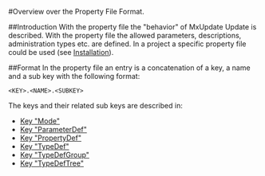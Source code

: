 <!--
 *
 *  This file is part of MxUpdate <http://www.mxupdate.org>.
 *
 *  MxUpdate is a deployment tool for a PLM platform to handle
 *  administration objects as single update files (configuration item).
 *
 *  Copyright (C) 2008-2016 The MxUpdate Team
 *
 *  The Manual of MxUpdate is licensed under a CC BY-NC-SA 4.0 license
 *  (Creative Commons Attribution-NonCommercial-ShareAlike 4.0 
 *  International 4.0 license).
 *
 *  You should have received a copy of the license along with this
 *  work. If not, see <http://creativecommons.org/licenses/by-nc-sa/4.0/>.
 *
-->

#Overview over the Property File Format.

##Introduction
With the property file the "behavior" of MxUpdate Update is described. With the property file the allowed parameters, descriptions, administration types etc. are defined. In a project a specific property file could be used (see [Installation](UpdateInstallation.md)).


##Format
In the property file an entry is a concatenation of a key, a name and a sub key with the following format:
```
<KEY>.<NAME>.<SUBKEY>
```
The keys and their related sub keys are described in:
* [Key "Mode"](UpdatePropertyFileFormat_Mode.md)
* [Key "ParameterDef"](UpdatePropertyFileFormat_ParameterDef.md)
* [Key "PropertyDef"](UpdatePropertyFileFormat_PropertyDef.md)
* [Key "TypeDef"](UpdatePropertyFileFormat_TypeDef.md)
* [Key "TypeDefGroup"](UpdatePropertyFileFormat_TypeDefGroup.md)
* [Key "TypeDefTree"](UpdatePropertyFileFormat_TypeDefTree.md)
